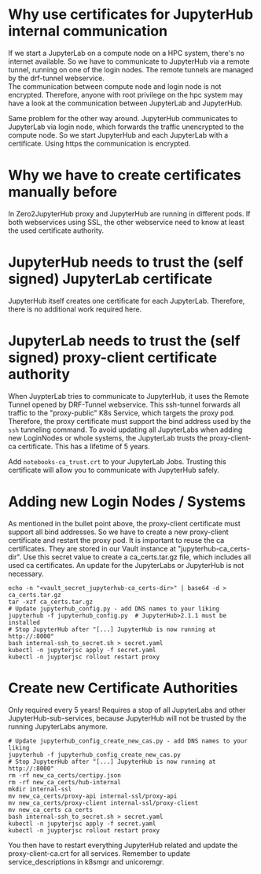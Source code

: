 # Why use certificates for JupyterHub internal communication

If we start a JupyterLab on a compute node on a HPC system, there's no internet available. So we have to communicate to JupyterHub via a remote tunnel, running on one of the login nodes. The remote tunnels are managed by the drf-tunnel webservice.  
The communication between compute node and login node is not encrypted. Therefore, anyone with root privilege on the hpc system may have a look at the communication between JupyterLab and JupyterHub.  

Same problem for the other way around. JupyterHub communicates to JupyterLab via login node, which forwards the traffic unencrypted to the compute node. So we start JupyterHub and each JupyterLab with a certificate. Using https the communication is encrypted.  

# Why we have to create certificates manually before
In Zero2JupyterHub proxy and JupyterHub are running in different pods. If both webservices using SSL, the other webservice need to know at least the used certificate authority.  

# JupyterHub needs to trust the (self signed) JupyterLab certificate
JupyterHub itself creates one certificate for each JupyterLab. Therefore, there is no additional work required here.

# JupyterLab needs to trust the (self signed) proxy-client certificate authority
When JuypterLab tries to communicate to JupyterHub, it uses the Remote Tunnel opened by DRF-Tunnel webservice. This ssh-tunnel forwards all traffic to the "proxy-public" K8s Service, which targets the proxy pod. Therefore, the proxy certificate must support the bind address used by the `ssh` tunneling command. To avoid updating all JupyterLabs when adding new LoginNodes or whole systems, the JupyterLab trusts the proxy-client-ca certificate. This has a lifetime of 5 years.   
  
Add `notebooks-ca_trust.crt` to your JupyterLab Jobs. Trusting this certificate will allow you to communicate with JupyterHub safely.  

# Adding new Login Nodes / Systems
As mentioned in the bullet point above, the proxy-client certificate must support all bind addresses. So we have to create a new proxy-client certificate and restart the proxy pod. It is important to reuse the ca certificates. They are stored in our Vault instance at "jupyterhub-ca_certs-dir". Use this secret value to create a ca_certs.tar.gz file, which includes all used ca certificates. An update for the JupyterLabs or JupyterHub is not necessary.

```
echo -n "<vault_secret_jupyterhub-ca_certs-dir>" | base64 -d > ca_certs.tar.gz
tar -xzf ca_certs.tar.gz
# Update jupyterhub_config.py - add DNS names to your liking
jupyterhub -f jupyterhub_config.py  # JupyterHub>2.1.1 must be installed
# Stop JupyterHub after "[...] JupyterHub is now running at http://:8000"
bash internal-ssh_to_secret.sh > secret.yaml
kubectl -n jupyterjsc apply -f secret.yaml
kubectl -n juypterjsc rollout restart proxy
```

# Create new Certificate Authorities
Only required every 5 years!
Requires a stop of all JupyterLabs and other JupyterHub-sub-services, because JupyterHub will not be trusted by the running JupyterLabs anymore.
```
# Update jupyterhub_config_create_new_cas.py - add DNS names to your liking
jupyterhub -f jupyterhub_config_create_new_cas.py
# Stop JupyterHub after "[...] JupyterHub is now running at http://:8000"
rm -rf new_ca_certs/certipy.json
rm -rf new_ca_certs/hub-internal
mkdir internal-ssl
mv new_ca_certs/proxy-api internal-ssl/proxy-api
mv new_ca_certs/proxy-client internal-ssl/proxy-client
mv new_ca_certs ca_certs
bash internal-ssh_to_secret.sh > secret.yaml
kubectl -n jupyterjsc apply -f secret.yaml
kubectl -n juypterjsc rollout restart proxy
```

You then have to restart everything JupyterHub related and update the proxy-client-ca.crt for all services. Remember to update service_descriptions in k8smgr and unicoremgr.

